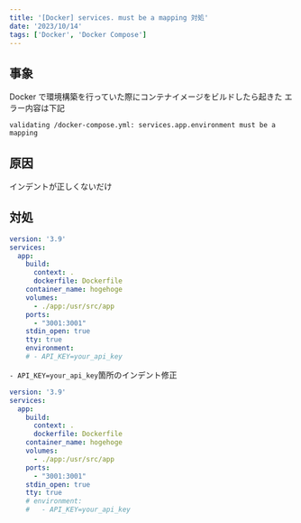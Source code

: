 ```yaml
---
title: '[Docker] services. must be a mapping 対処'
date: '2023/10/14'
tags: ['Docker', 'Docker Compose']
---
```


## 事象

Docker で環境構築を行っていた際にコンテナイメージをビルドしたら起きた
エラー内容は下記

```shell-session
validating /docker-compose.yml: services.app.environment must be a mapping
```

## 原因

インデントが正しくないだけ

## 対処

```docker:docker-compose.yml
version: '3.9'
services:
  app:
    build:
      context: .
      dockerfile: Dockerfile
    container_name: hogehoge
    volumes:
      - ./app:/usr/src/app
    ports:
      - "3001:3001"
    stdin_open: true
    tty: true
    environment:
    # - API_KEY=your_api_key
```

`- API_KEY=your_api_key`箇所のインデント修正

```docker:docker-compose.yml
version: '3.9'
services:
  app:
    build:
      context: .
      dockerfile: Dockerfile
    container_name: hogehoge
    volumes:
      - ./app:/usr/src/app
    ports:
      - "3001:3001"
    stdin_open: true
    tty: true
    # environment:
    #   - API_KEY=your_api_key
```
